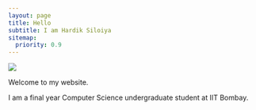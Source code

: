 ```yaml
---
layout: page
title: Hello
subtitle: I am Hardik Siloiya
sitemap:
  priority: 0.9
---
```


<img src="{{ '/assets/img/pudhina.jpg' | prepend: site.baseurl }}" id="about-img">

<div id="describe-text">
	<p>Welcome to my website.</p>
	<p>I am a final year Computer Science undergraduate student at IIT Bombay. </p>
</div>